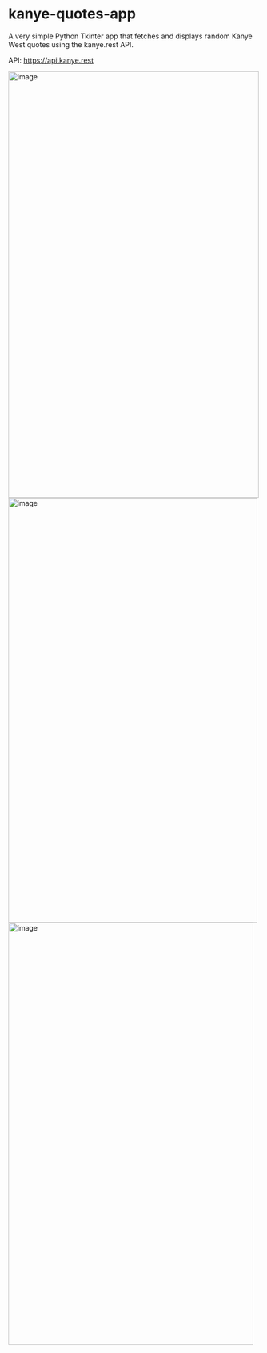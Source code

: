 # kanye-quotes-app
A very simple Python Tkinter app that fetches and displays random Kanye West quotes using the kanye.rest API.

API: https://api.kanye.rest

<img width="501" height="851" alt="image" src="https://github.com/user-attachments/assets/17fa2d65-d089-42ad-8df6-d2f9c3a0251f" />
<img width="498" height="848" alt="image" src="https://github.com/user-attachments/assets/92a46553-38df-4675-83e2-2415af9ea84b" />
<img width="490" height="843" alt="image" src="https://github.com/user-attachments/assets/4e22ee54-4c5d-4935-bdaf-9770de81762c" />

